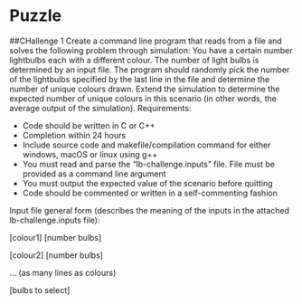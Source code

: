 # Puzzle

##CHallenge 1
Create a command line program that reads from a file and solves the following problem through simulation: 
You have a certain number lightbulbs each with a different colour. The number of light bulbs is determined by an input file. The program should randomly pick the number of the lightbulbs specified by the last line in the file and determine the number of unique colours drawn. Extend the simulation to determine the expected number of unique colours in this scenario (in other words, the average output of the simulation).
Requirements:
 - Code should be written in C or C++
 - Completion within 24 hours
 - Include source code and makefile/compilation command for either windows, macOS or linux using g++
 - You must read and parse the “lb-challenge.inputs” file. File must be provided as a command line argument
 - You must output the expected value of the scenario before quitting
 - Code should be commented or written in a self-commenting fashion
 
Input file general form (describes the meaning of the inputs in the attached lb-challenge.inputs file):
 
[colour1] [number bulbs]

[colour2] [number bulbs]

… (as many lines as colours)

[bulbs to select]
